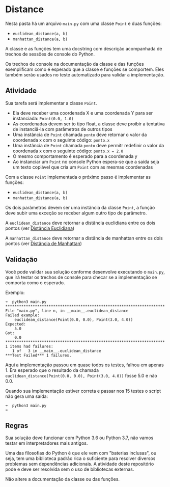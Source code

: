 # Distance

Nesta pasta há um arquivo `main.py` com uma classe `Point` e duas funções:

- `euclidean_distance(a, b)`
- `manhattan_distance(a, b)`

A classe e as funções tem uma docstring com descrição acompanhada de trechos de sessões de console do Python.

Os trechos de console na documentação da classe e das funções exemplificam como é esperado que a classe e funções se comportem. Eles também serão usados no teste automatizado para validar a implementação.

## Atividade

Sua tarefa será implementar a classe `Point`.

- Ela deve receber uma coordenada X e uma coordenada Y para ser instanciada: `Point(0.0, 1.0)`
- As coordenadas devem ser to tipo float, a classe deve proibir a tentativa de instanciâ-la com parâmetros de outros tipos
- Uma instância de `Point` chamada `ponto` deve retornar o valor da coordenada x com o seguinte código: `ponto.x`
- Uma instância de `Point` chamada `ponto` deve permitr redefinir o valor da coordenada x com o seguinte código: `ponto.x = 2.0`
- O mesmo comportamento é esperado para a coordenada y
- Ao instanciar um `Point` no console Python espera-se que a saída seja um texto copiável que cria um `Point` com as mesmas coordenadas

Com a classe `Point` implementada o próximo passo é implementar as funções:

- `euclidean_distance(a, b)`
- `manhattan_distance(a, b)`

Os dois parâmetros devem ser uma instância da classe `Point`, a função deve subir uma exceção se receber algum outro tipo de parâmetro.

A `euclidean_distance` deve retornar a distância euclidiana entre os dois pontos (ver [Distância Euclidiana](https://pt.wikipedia.org/wiki/Dist%C3%A2ncia_euclidiana))

A `manhattan_distance` deve retornar a distância de manhattan entre os dois pontos (ver [Distância de Manhattan](https://pt.wikipedia.org/wiki/Geometria_do_t%C3%A1xi))

## Validação

Você pode validar sua solução conforme desenvolve executando o `main.py`, que irá testar os trechos de console para checar se a implementação se comporta como o esperado.

Exemplo:
```
➜  python3 main.py   
**********************************************************************
File "main.py", line n, in __main__.euclidean_distance
Failed example:
    euclidean_distance(Point(0.0, 0.0), Point(3.0, 4.0))
Expected:
    5.0
Got:
    0.0
**********************************************************************
1 items had failures:
   1 of   3 in __main__.euclidean_distance
***Test Failed*** 1 failures.
```

Aqui a implementação passou em quase todos os testes, falhou em apenas 1.
Era esperado que o resultado da chamada `euclidean_distance(Point(0.0, 0.0), Point(3.0, 4.0))` fosse 5.0 e não 0.0.

Quando sua implementação estiver correta e passar nos 15 testes o script não gera uma saída:
```
➜  python3 main.py
➜  
```

## Regras

Sua solução deve funcionar com Python 3.6 ou Python 3.7, não vamos testar em interpretadores mais antigos.

Uma das filosofias do Python é que ele vem com "baterias inclusas", ou seja, tem uma biblioteca padrão rica o suficiente para resolver diversos problemas sem dependências adicionais. A atividade deste repositório pode e deve ser resolvida sem o uso de bibliotecas externas.

Não altere a documentação da classe ou das funções.
